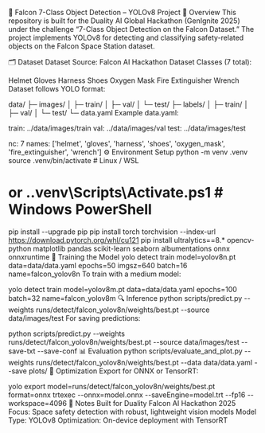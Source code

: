 🚀 Falcon 7-Class Object Detection – YOLOv8 Project
📘 Overview
This repository is built for the Duality AI Global Hackathon (GenIgnite 2025) under the challenge “7-Class Object Detection on the Falcon Dataset.”
The project implements YOLOv8 for detecting and classifying safety-related objects on the Falcon Space Station dataset.

🗂️ Dataset
Dataset Source: Falcon AI Hackathon Dataset
Classes (7 total):

Helmet
Gloves
Harness
Shoes
Oxygen Mask
Fire Extinguisher
Wrench
Dataset follows YOLO format:

data/
├─ images/
│  ├─ train/
│  ├─ val/
│  └─ test/
├─ labels/
│  ├─ train/
│  ├─ val/
│  └─ test/
└─ data.yaml
Example data.yaml:

train: ../data/images/train
val: ../data/images/val
test: ../data/images/test

nc: 7
names: ['helmet', 'gloves', 'harness', 'shoes', 'oxygen_mask', 'fire_extinguisher', 'wrench']
⚙️ Environment Setup
python -m venv .venv
source .venv/bin/activate     # Linux / WSL
# or .\.venv\Scripts\Activate.ps1   # Windows PowerShell

pip install --upgrade pip
pip install torch torchvision --index-url https://download.pytorch.org/whl/cu121
pip install ultralytics==8.* opencv-python matplotlib pandas scikit-learn seaborn albumentations onnx onnxruntime
🧠 Training the Model
yolo detect train model=yolov8n.pt data=data/data.yaml epochs=50 imgsz=640 batch=16 name=falcon_yolov8n
To train with a medium model:

yolo detect train model=yolov8m.pt data=data/data.yaml epochs=100 batch=32 name=falcon_yolov8m
🔍 Inference
python scripts/predict.py --weights runs/detect/falcon_yolov8n/weights/best.pt --source data/images/test
For saving predictions:

python scripts/predict.py --weights runs/detect/falcon_yolov8n/weights/best.pt --source data/images/test --save-txt --save-conf
📊 Evaluation
python scripts/evaluate_and_plot.py --weights runs/detect/falcon_yolov8n/weights/best.pt --data data/data.yaml --save plots/
🚀 Optimization
Export for ONNX or TensorRT:

yolo export model=runs/detect/falcon_yolov8n/weights/best.pt format=onnx
trtexec --onnx=model.onnx --saveEngine=model.trt --fp16 --workspace=4096
🔗 Notes
Built for Duality Falcon AI Hackathon 2025
Focus: Space safety detection with robust, lightweight vision models
Model Type: YOLOv8
Optimization: On-device deployment with TensorRT
